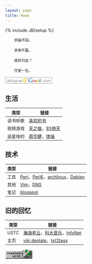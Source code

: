 ```yaml
---
layout: page
title: Home
---
```

{% include JB/setup %}

        求福不回。

        求用不匱。

        谁将归去？
        
        守望一生。

![我的邮箱](assets/img/mail.png) 

## 生活

| 类型 | 链接 |
| ---- | ---- |
| 读书听歌 | [喜欢的书](page/book.html)
| 视频游戏 | [天之痕](page/swd3e.html)，[93倚天](page/93yitian.html)
| 追星啥的 | [周华健](http://music.douban.com/musician/104913/)，[体操](page/gym.html)

## 技术

| 类型 | 链接 |
| ---- | ---- |
| 工具 | [Perl](page/perl.html)，[Perl6](page/perl6.html)，[archlinux](page/archlinux.html)，[Debian](page/debian.html)
| 其他 | [Vim](page/vim.html)，[DNS](page/dns.html)
| 笔记 | [blogspot](http://abbypan.blogspot.com)

## 旧的回忆

| 类型 | 链接 |
| ---- | ---- |
| USTC | [瀚海星云](http://bbs.ustc.edu.cn)，[科大音乐](http://music.ustc.edu.cn)，[InfoNet](http://if.ustc.edu.cn)
| 主页 | [viki deplate](assets/viki_deplate)，[txt2tags](assets/txt2tags)


![create with vim](assets/img/vim.png)

